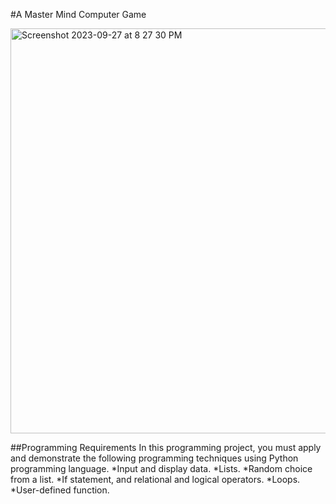 #A Master Mind Computer Game

<img width="648" alt="Screenshot 2023-09-27 at 8 27 30 PM" src="https://github.com/ko3151/individual-mastermind-python/assets/93027242/e56396e8-8a73-4f8b-a54d-15700e4cc43f">

##Programming Requirements
In this programming project, you must apply and demonstrate the following programming techniques using Python programming language.
*Input and display data.
*Lists.
*Random choice from a list.
*If statement, and relational and logical operators.
*Loops.
*User-defined function.
